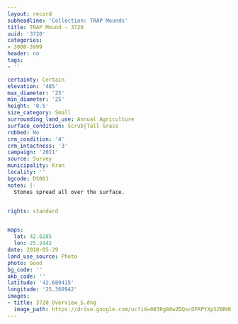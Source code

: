 ```yaml
---
layout: record
subheadline: 'Collection: TRAP Mounds'
title: TRAP Mound - 3720
uuid: '3720'
categories:
- 3000-3999
header: no
tags:
- ''

certainty: Certain
elevation: '485'
max_diameter: '25'
min_diameter: '25'
height: '0.5'
size_category: Small
surrounding_land_use: Annual Agriculture
surface_condition: Scrub|Tall Grass
robbed: No
crm_condition: '4'
crm_intactness: '3'
campaign: '2011'
source: Survey
municipality: Kran
locality: ''
bgcode: DS001
notes: |-
  Stones spread all over the surface.


rights: standard


maps:
  lat: 42.6285
  lon: 25.2442
date: 2018-05-29
land_use_source: Photo
photo: Good
bg_code: ''
akb_code: ''
latitude: '42.689415'
longitude: '25.368942'
images:
- title: 3720_Overview_S.dng
  image_path: https://drive.google.com/uc?id=0B3Rg88wZDQscOFRPYXpSZ0RHbHM
---
```

